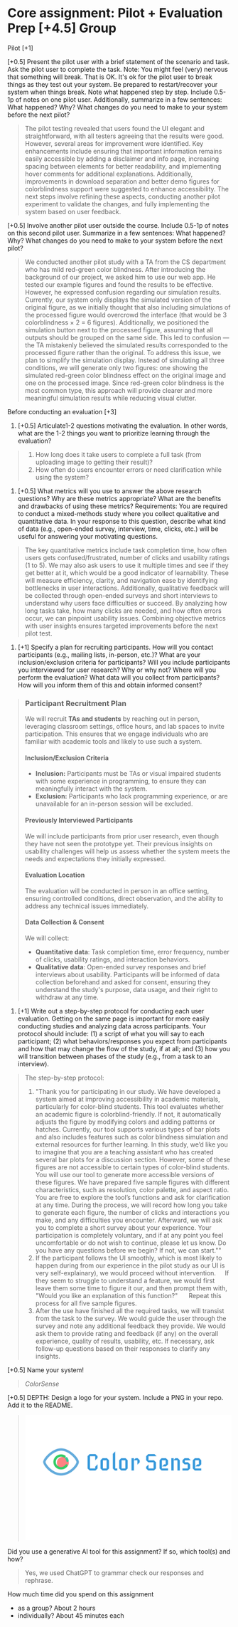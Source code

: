 # Core assignment: Pilot + Evaluation Prep [+4.5] Group

Pilot [+1]

[+0.5] Present the pilot user with a brief statement of the scenario and task. Ask the pilot user to complete the task. Note: You might feel (very) nervous that something will break. That is OK. It's ok for the pilot user to break things as they test out your system. Be prepared to restart/recover your system when things break. Note what happened step by step. Include 0.5-1p of notes on one pilot user. Additionally, summarize in a few sentences: What happened? Why? What changes do you need to make to your system before the next pilot?

> The pilot testing revealed that users found the UI elegant and straightforward, with all testers agreeing that the results were good. However, several areas for improvement were identified. Key enhancements include ensuring that important information remains easily accessible by adding a disclaimer and info page, increasing spacing between elements for better readability, and implementing hover comments for additional explanations. Additionally, improvements in download separation and better demo figures for colorblindness support were suggested to enhance accessibility. The next steps involve refining these aspects, conducting another pilot experiment to validate the changes, and fully implementing the system based on user feedback.

[+0.5] Involve another pilot user outside the course. Include 0.5-1p of notes on this second pilot user. Summarize in a few sentences: What happened? Why? What changes do you need to make to your system before the next pilot?

> We conducted another pilot study with a TA from the CS department who has mild red-green color blindness. After introducing the background of our project, we asked him to use our web app. He tested our example figures and found the results to be effective. However, he expressed confusion regarding our simulation results.
Currently, our system only displays the simulated version of the original figure, as we initially thought that also including simulations of the processed figure  would overcrowd the interface (that would be 3 colorblindness $\times$ 2 = 6 figures). Additionally, we positioned the simulation button next to the processed figure, assuming that all outputs should be grouped on the same side. This led to confusion — the TA mistakenly believed the simulated results corresponded to the processed figure rather than the original.
To address this issue, we plan to simplify the simulation display. Instead of simulating all three conditions, we will generate only two figures: one showing the simulated red-green color blindness effect on the original image and one on the processed image. Since red-green color blindness is the most common type, this approach will provide clearer and more meaningful simulation results while reducing visual clutter.









Before conducting an evaluation [+3]

1. [+0.5] Articulate1-2 questions motivating the evaluation. In other words, what are the 1-2 things you want to prioritize learning through the evaluation?
> 1. How long does it take users to complete a full task (from uploading image to getting their result)?
> 2. How often do users encounter errors or need clarification while using the system?

1. [+0.5] What metrics will you use to answer the above research questions? Why are these metrics appropriate? What are the benefits and drawbacks of using these metrics?
Requirements: You are required to conduct a mixed-methods study where you collect qualitative and quantitative data. In your response to this question, describe what kind of data (e.g., open-ended survey, interview, time, clicks, etc.) will be useful for answering your motivating questions.
> The key quantitative metrics include task completion time, how often users gets confused/frustrated, number of clicks and usability ratings (1 to 5). 
> We may also ask users to use it multiple times and see if they get better at it, which would be a good indicator of learnability.
> These will measure efficiency, clarity, and navigation ease by identifying bottlenecks in user interactions. Additionally, qualitative feedback will be collected through open-ended surveys and short interviews to understand why users face difficulties or succeed. By analyzing how long tasks take, how many clicks are needed, and how often errors occur, we can pinpoint usability issues. Combining objective metrics with user insights ensures targeted improvements before the next pilot test.

1. [+1] Specify a plan for recruiting participants.
How will you contact participants (e.g., mailing lists, in-person, etc.)?
What are your inclusion/exclusion criteria for participants? 
Will you include participants you interviewed for user research? Why or why not?
Where will you perform the evaluation?
What data will you collect from participants? How will you inform them of this and obtain informed consent?
> ### **Participant Recruitment Plan**
> We will recruit **TAs and students** by reaching out in person, leveraging classroom settings, office hours, and lab spaces to invite participation. This ensures that we engage individuals who are familiar with academic tools and likely to use such a system.
> #### **Inclusion/Exclusion Criteria**  
> - **Inclusion:** Participants must be TAs or visual impaired students with some experience in programming, to ensure they can meaningfully interact with the system.  
> - **Exclusion:** Participants who lack programming experience, or are unavailable for an in-person session will be excluded.
> #### **Previously Interviewed Participants**  
> We will include participants from prior user research, even though they have not seen the prototype yet. Their previous insights on usability challenges will help us assess whether the system meets the needs and expectations they initially expressed.  
> #### **Evaluation Location**  
> The evaluation will be conducted in person in an office setting, ensuring controlled conditions, direct observation, and the ability to address any technical issues immediately.
> #### **Data Collection & Consent**  
> We will collect:  
> - **Quantitative data**: Task completion time, error frequency, number of clicks, usability ratings, and interaction behaviors.  
> - **Qualitative data**: Open-ended survey responses and brief interviews about usability.
> Participants will be informed of data collection beforehand and asked for consent, ensuring they understand the study's purpose, data usage, and their right to withdraw at any time.

1. [+1] Write out a step-by-step protocol for conducting each user evaluation. Getting on the same page is important for more easily conducting studies and analyzing data across participants. Your protocol should include: (1) a script of what you will say to each participant; (2) what behaviors/responses you expect from participants and how that may change the flow of the study, if at all; and (3) how you will transition between phases of the study (e.g., from a task to an interview). 

> The step-by-step protocol:
> 1. "Thank you for participating in our study. We have developed a system aimed at improving accessibility in academic materials, particularly for color-blind students. This tool evaluates whether an academic figure is colorblind-friendly. If not, it automatically adjusts the figure by modifying colors and adding patterns or hatches. Currently, our tool supports various types of bar plots and also includes features such as color blindness simulation and external resources for further learning.
> In this study, we’d like you to imagine that you are a teaching assistant who has created several bar plots for a discussion section. However, some of these figures are not accessible to certain types of color-blind students. You will use our tool to generate more accessible versions of these figures. We have prepared five sample figures with different characteristics, such as resolution, color palette, and aspect ratio. You are free to explore the tool’s functions and ask for clarification at any time.
> During the process, we will record how long you take to generate each figure, the number of clicks and interactions you make, and any difficulties you encounter. Afterward, we will ask you to complete a short survey about your experience. Your participation is completely voluntary, and if at any point you feel uncomfortable or do not wish to continue, please let us know.
> Do you have any questions before we begin? If not, we can start.""
> 2. If the participant follows the UI smoothly, which is most likely to happen during from our experience in the pilot study as our UI is very self-explainary), we would proceed without intervention.$\quad$
If they seem to struggle to understand a feature, we would first leave them some time to figure it our, and then prompt them with, "Would you like an explanation of this function?" $\quad$
Repeat this process for all five sample figures.
> 3. After the use have finished all the required tasks, we will transist from the task to the survey.
> We would guide the user through the survey and note any additional feedback they provide. We would ask them to provide rating and feedback (if any) on the overall experience, quality of results, usability, etc.
If necessary, ask follow-up questions based on their responses to clarify any insights.

[+0.5] Name your system!

> *ColorSense*

[+0.5] DEPTH: Design a logo for your system. Include a PNG in your repo. Add it to the README. 
> ![ColorSense Logo](logo.jpg)

Did you use a generative AI tool for this assignment? If so, which tool(s) and how?
> Yes, we used ChatGPT to grammar check our responses and rephrase.

How much time did you spend on this assignment
- as a group?
About 2 hours
- individually?
About 45 minutes each
